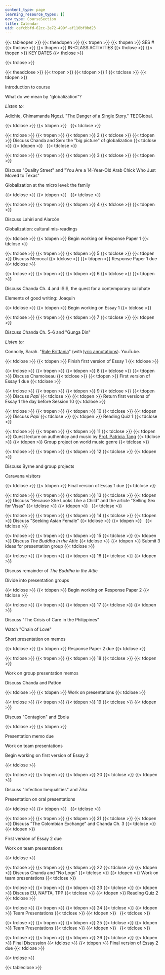 ```yaml
---
content_type: page
learning_resource_types: []
ocw_type: CourseSection
title: Calendar
uid: cefcbbfd-62cc-2e72-499f-af110bf0bd23
---
```


{{< tableopen >}}
{{< theadopen >}}
{{< tropen >}}
{{< thopen >}}
SES #
{{< thclose >}}
{{< thopen >}}
IN-CLASS ACTIVITIES
{{< thclose >}}
{{< thopen >}}
KEY DATES
{{< thclose >}}

{{< trclose >}}

{{< theadclose >}}
{{< tropen >}}
{{< tdopen >}}
1
{{< tdclose >}}
{{< tdopen >}}


Introduction to course

What do we mean by "globalization"?

_Listen to:_

Adichie, Chimamanda Ngozi. "[The Danger of a Single Story](http://www.ted.com/talks/chimamanda_adichie_the_danger_of_a_single_story)." TEDGlobal.


{{< tdclose >}}
{{< tdopen >}}
 
{{< tdclose >}}

{{< trclose >}}
{{< tropen >}}
{{< tdopen >}}
2
{{< tdclose >}}
{{< tdopen >}}
Discuss Chanda and Sen: the "big picture" of globalization
{{< tdclose >}}
{{< tdopen >}}
 
{{< tdclose >}}

{{< trclose >}}
{{< tropen >}}
{{< tdopen >}}
3
{{< tdclose >}}
{{< tdopen >}}


Discuss "Quality Street" and "You Are a 14-Year-Old Arab Chick Who Just Moved to Texas"

Globalization at the micro level: the family


{{< tdclose >}}
{{< tdopen >}}
 
{{< tdclose >}}

{{< trclose >}}
{{< tropen >}}
{{< tdopen >}}
4
{{< tdclose >}}
{{< tdopen >}}


Discuss Lahiri and Alarcón

Globalization: cultural mis-readings


{{< tdclose >}}
{{< tdopen >}}
Begin working on Response Paper 1
{{< tdclose >}}

{{< trclose >}}
{{< tropen >}}
{{< tdopen >}}
5
{{< tdclose >}}
{{< tdopen >}}
Discuss Menocal
{{< tdclose >}}
{{< tdopen >}}
Response Paper 1 due
{{< tdclose >}}

{{< trclose >}}
{{< tropen >}}
{{< tdopen >}}
6
{{< tdclose >}}
{{< tdopen >}}


Discuss Chanda Ch. 4 and ISIS, the quest for a contemporary caliphate

Elements of good writing: Joaquín


{{< tdclose >}}
{{< tdopen >}}
Begin working on Essay 1
{{< tdclose >}}

{{< trclose >}}
{{< tropen >}}
{{< tdopen >}}
7
{{< tdclose >}}
{{< tdopen >}}


Discuss Chanda Ch. 5–6 and "Gunga Din"

_Listen to:_

Connolly, Sarah. "[Rule Brittania](https://www.youtube.com/watch?v=rB5Nbp_gmgQ)" (with [lyric annotations](https://www.youtube.com/watch?v=yHNfvJc99YY)). YouTube.


{{< tdclose >}}
{{< tdopen >}}
Finish first version of Essay 1
{{< tdclose >}}

{{< trclose >}}
{{< tropen >}}
{{< tdopen >}}
8
{{< tdclose >}}
{{< tdopen >}}
Discuss Chamoiseau
{{< tdclose >}}
{{< tdopen >}}
First version of Essay 1 due
{{< tdclose >}}

{{< trclose >}}
{{< tropen >}}
{{< tdopen >}}
9
{{< tdclose >}}
{{< tdopen >}}
Discuss _Papi_
{{< tdclose >}}
{{< tdopen >}}
Return first versions of Essay 1 the day before Session 10
{{< tdclose >}}

{{< trclose >}}
{{< tropen >}}
{{< tdopen >}}
10
{{< tdclose >}}
{{< tdopen >}}
Discuss _Papi_
{{< tdclose >}}
{{< tdopen >}}
Reading Quiz 1
{{< tdclose >}}

{{< trclose >}}
{{< tropen >}}
{{< tdopen >}}
11
{{< tdclose >}}
{{< tdopen >}}
Guest lecture on authenticy and music by [Prof. Patricia Tang](http://mta.mit.edu/person/patricia-tang)
{{< tdclose >}}
{{< tdopen >}}
Group project on world music genre
{{< tdclose >}}

{{< trclose >}}
{{< tropen >}}
{{< tdopen >}}
12
{{< tdclose >}}
{{< tdopen >}}


Discuss Byrne and group projects

Caravana visitors


{{< tdclose >}}
{{< tdopen >}}
Final version of Essay 1 due
{{< tdclose >}}

{{< trclose >}}
{{< tropen >}}
{{< tdopen >}}
13
{{< tdclose >}}
{{< tdopen >}}
Discuss "Because She Looks Like a Child" and the article "Selling Sex for Visas"
{{< tdclose >}}
{{< tdopen >}}
 
{{< tdclose >}}

{{< trclose >}}
{{< tropen >}}
{{< tdopen >}}
14
{{< tdclose >}}
{{< tdopen >}}
Discuss "Seeking Asian Female"
{{< tdclose >}}
{{< tdopen >}}
 
{{< tdclose >}}

{{< trclose >}}
{{< tropen >}}
{{< tdopen >}}
15
{{< tdclose >}}
{{< tdopen >}}
Discuss _The Buddha in the Attic_
{{< tdclose >}}
{{< tdopen >}}
Submit 3 ideas for presentation group
{{< tdclose >}}

{{< trclose >}}
{{< tropen >}}
{{< tdopen >}}
16
{{< tdclose >}}
{{< tdopen >}}


Discuss remainder of _The Buddha in the Attic_

Divide into presentation groups


{{< tdclose >}}
{{< tdopen >}}
Begin working on Response Paper 2
{{< tdclose >}}

{{< trclose >}}
{{< tropen >}}
{{< tdopen >}}
17
{{< tdclose >}}
{{< tdopen >}}


Discuss "The Crisis of Care in the Philippines"

Watch "Chain of Love"

Short presentation on memos


{{< tdclose >}}
{{< tdopen >}}
Response Paper 2 due
{{< tdclose >}}

{{< trclose >}}
{{< tropen >}}
{{< tdopen >}}
18
{{< tdclose >}}
{{< tdopen >}}


Work on group presentation memos

Discuss Chanda and Patton


{{< tdclose >}}
{{< tdopen >}}
Work on presentations
{{< tdclose >}}

{{< trclose >}}
{{< tropen >}}
{{< tdopen >}}
19
{{< tdclose >}}
{{< tdopen >}}


Discuss "Contagion" and Ebola


{{< tdclose >}}
{{< tdopen >}}


Presentation memo due

Work on team presentations

Begin working on first version of Essay 2


{{< tdclose >}}

{{< trclose >}}
{{< tropen >}}
{{< tdopen >}}
20
{{< tdclose >}}
{{< tdopen >}}


Discuss "Infection Inequalities" and Zika

Presentation on oral presentations


{{< tdclose >}}
{{< tdopen >}}
 
{{< tdclose >}}

{{< trclose >}}
{{< tropen >}}
{{< tdopen >}}
21
{{< tdclose >}}
{{< tdopen >}}
Discuss "The Colombian Exchange" and Chanda Ch. 3
{{< tdclose >}}
{{< tdopen >}}


First version of Essay 2 due

Work on team presentations


{{< tdclose >}}

{{< trclose >}}
{{< tropen >}}
{{< tdopen >}}
22
{{< tdclose >}}
{{< tdopen >}}
Discuss Chanda and "No Logo"
{{< tdclose >}}
{{< tdopen >}}
Work on team presentations
{{< tdclose >}}

{{< trclose >}}
{{< tropen >}}
{{< tdopen >}}
23
{{< tdclose >}}
{{< tdopen >}}
Discuss EU, NAFTA, TPP
{{< tdclose >}}
{{< tdopen >}}
Reading Quiz 2
{{< tdclose >}}

{{< trclose >}}
{{< tropen >}}
{{< tdopen >}}
24
{{< tdclose >}}
{{< tdopen >}}
Team Presentations
{{< tdclose >}}
{{< tdopen >}}
 
{{< tdclose >}}

{{< trclose >}}
{{< tropen >}}
{{< tdopen >}}
25
{{< tdclose >}}
{{< tdopen >}}
Team Presentations
{{< tdclose >}}
{{< tdopen >}}
 
{{< tdclose >}}

{{< trclose >}}
{{< tropen >}}
{{< tdopen >}}
26
{{< tdclose >}}
{{< tdopen >}}
Final Discussion
{{< tdclose >}}
{{< tdopen >}}
Final version of Essay 2 due
{{< tdclose >}}

{{< trclose >}}

{{< tableclose >}}